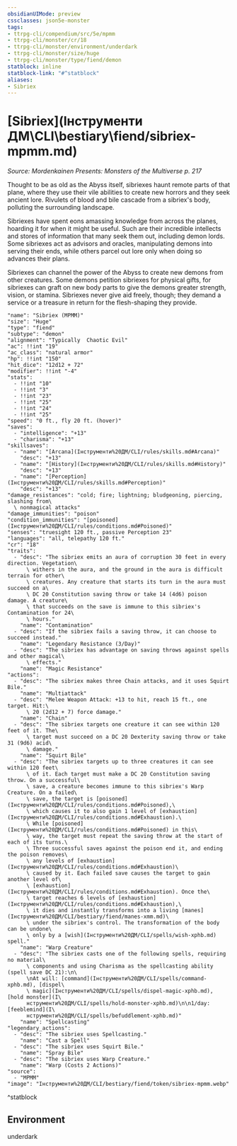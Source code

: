 ```yaml
---
obsidianUIMode: preview
cssclasses: json5e-monster
tags:
- ttrpg-cli/compendium/src/5e/mpmm
- ttrpg-cli/monster/cr/18
- ttrpg-cli/monster/environment/underdark
- ttrpg-cli/monster/size/huge
- ttrpg-cli/monster/type/fiend/demon
statblock: inline
statblock-link: "#^statblock"
aliases:
- Sibriex
---
```

# [Sibriex](Інструменти ДМ\CLI\bestiary\fiend/sibriex-mpmm.md)
*Source: Mordenkainen Presents: Monsters of the Multiverse p. 217*  

Thought to be as old as the Abyss itself, sibriexes haunt remote parts of that plane, where they use their vile abilities to create new horrors and they seek ancient lore. Rivulets of blood and bile cascade from a sibriex's body, polluting the surrounding landscape.

Sibriexes have spent eons amassing knowledge from across the planes, hoarding it for when it might be useful. Such are their incredible intellects and stores of information that many seek them out, including demon lords. Some sibriexes act as advisors and oracles, manipulating demons into serving their ends, while others parcel out lore only when doing so advances their plans.

Sibriexes can channel the power of the Abyss to create new demons from other creatures. Some demons petition sibriexes for physical gifts, for sibriexes can graft on new body parts to give the demons greater strength, vision, or stamina. Sibriexes never give aid freely, though; they demand a service or a treasure in return for the flesh-shaping they provide.

```statblock
"name": "Sibriex (MPMM)"
"size": "Huge"
"type": "fiend"
"subtype": "demon"
"alignment": "Typically  Chaotic Evil"
"ac": !!int "19"
"ac_class": "natural armor"
"hp": !!int "150"
"hit_dice": "12d12 + 72"
"modifier": !!int "-4"
"stats":
  - !!int "10"
  - !!int "3"
  - !!int "23"
  - !!int "25"
  - !!int "24"
  - !!int "25"
"speed": "0 ft., fly 20 ft. (hover)"
"saves":
  - "intelligence": "+13"
  - "charisma": "+13"
"skillsaves":
  - "name": "[Arcana](Інструменти%20ДМ/CLI/rules/skills.md#Arcana)"
    "desc": "+13"
  - "name": "[History](Інструменти%20ДМ/CLI/rules/skills.md#History)"
    "desc": "+13"
  - "name": "[Perception](Інструменти%20ДМ/CLI/rules/skills.md#Perception)"
    "desc": "+13"
"damage_resistances": "cold; fire; lightning; bludgeoning, piercing, slashing from\
  \ nonmagical attacks"
"damage_immunities": "poison"
"condition_immunities": "[poisoned](Інструменти%20ДМ/CLI/rules/conditions.md#Poisoned)"
"senses": "truesight 120 ft., passive Perception 23"
"languages": "all, telepathy 120 ft."
"cr": "18"
"traits":
  - "desc": "The sibriex emits an aura of corruption 30 feet in every direction. Vegetation\
      \ withers in the aura, and the ground in the aura is difficult terrain for other\
      \ creatures. Any creature that starts its turn in the aura must succeed on a\
      \ DC 20 Constitution saving throw or take 14 (4d6) poison damage. A creature\
      \ that succeeds on the save is immune to this sibriex's Contamination for 24\
      \ hours."
    "name": "Contamination"
  - "desc": "If the sibriex fails a saving throw, it can choose to succeed instead."
    "name": "Legendary Resistance (3/Day)"
  - "desc": "The sibriex has advantage on saving throws against spells and other magical\
      \ effects."
    "name": "Magic Resistance"
"actions":
  - "desc": "The sibriex makes three Chain attacks, and it uses Squirt Bile."
    "name": "Multiattack"
  - "desc": "Melee Weapon Attack: +13 to hit, reach 15 ft., one target. Hit:\
      \ 20 (2d12 + 7) force damage."
    "name": "Chain"
  - "desc": "The sibriex targets one creature it can see within 120 feet of it. The\
      \ target must succeed on a DC 20 Dexterity saving throw or take 31 (9d6) acid\
      \ damage."
    "name": "Squirt Bile"
  - "desc": "The sibriex targets up to three creatures it can see within 120 feet\
      \ of it. Each target must make a DC 20 Constitution saving throw. On a successful\
      \ save, a creature becomes immune to this sibriex's Warp Creature. On a failed\
      \ save, the target is [poisoned](Інструменти%20ДМ/CLI/rules/conditions.md#Poisoned),\
      \ which causes it to also gain 1 level of [exhaustion](Інструменти%20ДМ/CLI/rules/conditions.md#Exhaustion).\
      \ While [poisoned](Інструменти%20ДМ/CLI/rules/conditions.md#Poisoned) in this\
      \ way, the target must repeat the saving throw at the start of each of its turns.\
      \ Three successful saves against the poison end it, and ending the poison removes\
      \ any levels of [exhaustion](Інструменти%20ДМ/CLI/rules/conditions.md#Exhaustion)\
      \ caused by it. Each failed save causes the target to gain another level of\
      \ [exhaustion](Інструменти%20ДМ/CLI/rules/conditions.md#Exhaustion). Once the\
      \ target reaches 6 levels of [exhaustion](Інструменти%20ДМ/CLI/rules/conditions.md#Exhaustion),\
      \ it dies and instantly transforms into a living [manes](Інструменти%20ДМ/CLI/bestiary/fiend/manes-xmm.md)\
      \ under the sibriex's control. The transformation of the body can be undone\
      \ only by a [wish](Інструменти%20ДМ/CLI/spells/wish-xphb.md) spell."
    "name": "Warp Creature"
  - "desc": "The sibriex casts one of the following spells, requiring no material\
      \ components and using Charisma as the spellcasting ability (spell save DC 21):\n\
      \nAt will: [command](Інструменти%20ДМ/CLI/spells/command-xphb.md), [dispel\
      \ magic](Інструменти%20ДМ/CLI/spells/dispel-magic-xphb.md), [hold monster](І\
      нструменти%20ДМ/CLI/spells/hold-monster-xphb.md)\n\n1/day: [feeblemind](І\
      нструменти%20ДМ/CLI/spells/befuddlement-xphb.md)"
    "name": "Spellcasting"
"legendary_actions":
  - "desc": "The sibriex uses Spellcasting."
    "name": "Cast a Spell"
  - "desc": "The sibriex uses Squirt Bile."
    "name": "Spray Bile"
  - "desc": "The sibriex uses Warp Creature."
    "name": "Warp (Costs 2 Actions)"
"source":
  - "MPMM"
"image": "Інструменти%20ДМ/CLI/bestiary/fiend/token/sibriex-mpmm.webp"
```
^statblock

## Environment

underdark